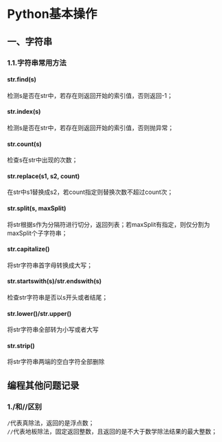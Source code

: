 # Python基本操作

## 一、字符串
### 1.1.字符串常用方法
#### str.find(s)
检测s是否在str中，若存在则返回开始的索引值，否则返回-1；

#### str.index(s)
检测s是否在str中，若存在则返回开始的索引值，否则抛异常；

#### str.count(s)
检查s在str中出现的次数；

#### str.replace(s1, s2, count)
在str中s1替换成s2，若count指定则替换次数不超过count次；

#### str.split(s, maxSplit)
将str根据s作为分隔符进行切分，返回列表；若maxSplit有指定，则仅分割为maxSplit个子字符串；

#### str.capitalize()
将str字符串首字母转换成大写；

#### str.startswith(s)/str.endswith(s)
检查str字符串是否以s开头或者结尾；

#### str.lower()/str.upper()
将str字符串全部转为小写或者大写

#### str.strip()
将str字符串两端的空白字符全部删除

## 编程其他问题记录
### 1./和//区别
`/`代表真除法，返回的是浮点数；  
`//`代表地板除法，固定返回整数，且返回的是不大于数学除法结果的最大整数；